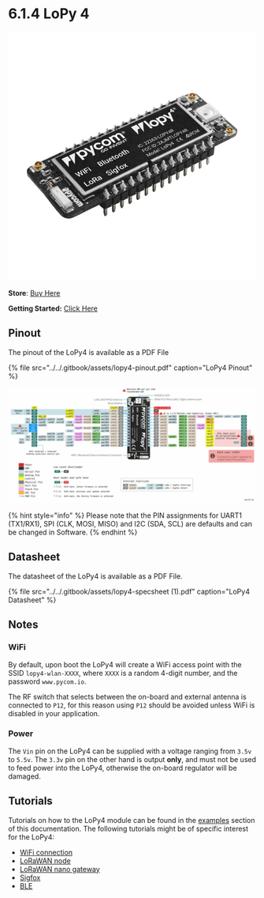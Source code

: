 # 6.1.4 LoPy 4

![](../../.gitbook/assets/lopy4%20%281%29.png)

**Store**: [Buy Here](http://www.pycom.io/lopy4)

**Getting Started:** [Click Here](https://docs.pycom.io/chapter/gettingstarted/connection/lopy4.html)

## Pinout

The pinout of the LoPy4 is available as a PDF File

{% file src="../../.gitbook/assets/lopy4-pinout.pdf" caption="LoPy4 Pinout" %}

![](../../.gitbook/assets/lopy4-pinout.png)

{% hint style="info" %}
Please note that the PIN assignments for UART1 \(TX1/RX1\), SPI \(CLK, MOSI, MISO\) and I2C \(SDA, SCL\) are defaults and can be changed in Software.
{% endhint %}

## Datasheet

The datasheet of the LoPy4 is available as a PDF File.

{% file src="../../.gitbook/assets/lopy4-specsheet \(1\).pdf" caption="LoPy4 Datasheet" %}

## Notes

### WiFi

By default, upon boot the LoPy4 will create a WiFi access point with the SSID `lopy4-wlan-XXXX`, where `XXXX` is a random 4-digit number, and the password `www.pycom.io`.

The RF switch that selects between the on-board and external antenna is connected to `P12`, for this reason using `P12` should be avoided unless WiFi is disabled in your application.

### Power

The `Vin` pin on the LoPy4 can be supplied with a voltage ranging from `3.5v` to `5.5v`. The `3.3v` pin on the other hand is output **only**, and must not be used to feed power into the LoPy4, otherwise the on-board regulator will be damaged.

## Tutorials

Tutorials on how to the LoPy4 module can be found in the [examples](../../4.-tutorials-and-examples/tutorials.md) section of this documentation. The following tutorials might be of specific interest for the LoPy4:

* [WiFi connection](../../4.-tutorials-and-examples/all/wlan.md)
* [LoRaWAN node](../../4.-tutorials-and-examples/lora/lorawan-abp.md)
* [LoRaWAN nano gateway](../../4.-tutorials-and-examples/lora/lorawan-nano-gateway.md)
* [Sigfox](../../4.-tutorials-and-examples/sigfox.md)
* [BLE](../../4.-tutorials-and-examples/all/ble.md)

